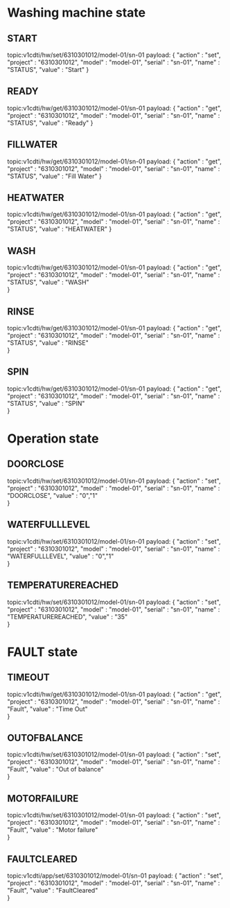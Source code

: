 # Washing machine state

## START
topic:v1cdti/hw/set/6310301012/model-01/sn-01
payload: {
    "action"    :   "set",
    "project"   :   "6310301012",
    "model"     :   "model-01",
    "serial"    :   "sn-01",
    "name"      :   "STATUS",
    "value"     :   "Start"
}

## READY
topic:v1cdti/hw/get/6310301012/model-01/sn-01
payload: {
    "action"    :   "get",
    "project"   :   "6310301012",
    "model"     :   "model-01",
    "serial"    :   "sn-01",
    "name"      :   "STATUS",
    "value"     :   "Ready"
}

## FILLWATER
topic:v1cdti/hw/get/6310301012/model-01/sn-01
payload: {
    "action"    :   "get",
    "project"   :   "6310301012",
    "model"     :   "model-01",
    "serial"    :   "sn-01",
    "name"      :   "STATUS",
    "value"     :   "Fill Water"
}

## HEATWATER
topic:v1cdti/hw/get/6310301012/model-01/sn-01
payload: {
    "action"    :   "get",
    "project"   :   "6310301012",
    "model"     :   "model-01",
    "serial"    :   "sn-01",
    "name"      :   "STATUS",
    "value"     :   "HEATWATER"
}

## WASH
topic:v1cdti/hw/get/6310301012/model-01/sn-01
payload: {
    "action"    :   "get",
    "project"   :   "6310301012",
    "model"     :   "model-01",
    "serial"    :   "sn-01",
    "name"      :   "STATUS",
    "value"     :   "WASH"    
}

## RINSE
topic:v1cdti/hw/get/6310301012/model-01/sn-01
payload: {
    "action"    :   "get",
    "project"   :   "6310301012",
    "model"     :   "model-01",
    "serial"    :   "sn-01",
    "name"      :   "STATUS",
    "value"     :   "RINSE"    
}

## SPIN
topic:v1cdti/hw/get/6310301012/model-01/sn-01
payload: {
    "action"    :   "get",
    "project"   :   "6310301012",
    "model"     :   "model-01",
    "serial"    :   "sn-01",
    "name"      :   "STATUS",
    "value"     :   "SPIN"    
}

# Operation state

## DOORCLOSE
topic:v1cdti/hw/set/6310301012/model-01/sn-01
payload: {
    "action"    :   "set",
    "project"   :   "6310301012",
    "model"     :   "model-01",
    "serial"    :   "sn-01",
    "name"      :   "DOORCLOSE",
    "value"     :   "0","1"    
}

## WATERFULLLEVEL
topic:v1cdti/hw/set/6310301012/model-01/sn-01
payload: {
    "action"    :   "set",
    "project"   :   "6310301012",
    "model"     :   "model-01",
    "serial"    :   "sn-01",
    "name"      :   "WATERFULLLEVEL",
    "value"     :   "0","1"    
}

## TEMPERATUREREACHED
topic:v1cdti/hw/set/6310301012/model-01/sn-01
payload: {
    "action"    :   "set",
    "project"   :   "6310301012",
    "model"     :   "model-01",
    "serial"    :   "sn-01",
    "name"      :   "TEMPERATUREREACHED",
    "value"     :   "35"    
}


# FAULT state

## TIMEOUT
topic:v1cdti/hw/get/6310301012/model-01/sn-01
payload: {
    "action"    :   "get",
    "project"   :   "6310301012",
    "model"     :   "model-01",
    "serial"    :   "sn-01",
    "name"      :   "Fault",
    "value"     :   "Time Out"    
}

## OUTOFBALANCE
topic:v1cdti/hw/set/6310301012/model-01/sn-01
payload: {
    "action"    :   "set",
    "project"   :   "6310301012",
    "model"     :   "model-01",
    "serial"    :   "sn-01",
    "name"      :   "Fault",
    "value"     :   "Out of balance"    
}

## MOTORFAILURE
topic:v1cdti/hw/set/6310301012/model-01/sn-01
payload: {
    "action"    :   "set",
    "project"   :   "6310301012",
    "model"     :   "model-01",
    "serial"    :   "sn-01",
    "name"      :   "Fault",
    "value"     :   "Motor failure"    
}

## FAULTCLEARED
topic:v1cdti/app/set/6310301012/model-01/sn-01
payload: {
    "action"    :   "set",
    "project"   :   "6310301012",
    "model"     :   "model-01",
    "serial"    :   "sn-01",
    "name"      :   "Fault",
    "value"     :   "FaultCleared"    
}